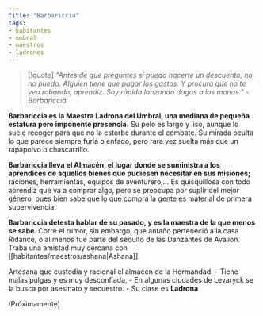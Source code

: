 ```yaml
---
title: "Barbariccia"
tags:
- habitantes
- umbral
- maestros
- ladrones
---
```

>[!quote]
> _"Antes de que preguntes si puedo hacerte un descuento, no, no puedo. Alguien tiene que pagar los gastos. Y procura que no te vea robando, aprendiz. Soy rápida lanzando dagas a las manos." - Barbariccia_

**Barbariccia es la Maestra Ladrona del Umbral, una mediana de pequeña estatura pero imponente presencia.** Su pelo es largo y liso, aunque lo suele recoger para que no la estorbe durante el combate. Su mirada oculta lo que parece siempre furia o enfado, pero rara vez suelta más que un rapapolvo o chascarrillo.

**Barbariccia lleva el Almacén, el lugar donde se suministra a los aprendices de aquellos bienes que pudiesen necesitar en sus misiones;** raciones, herramientas, equipos de aventurero,... Es quisquillosa con todo aprendiz que va a comprar algo, pero se preocupa por suplir del mejor género, pues bien sabe que lo que compra la gente es material de primera supervivencia.

**Barbariccia detesta hablar de su pasado, y es la maestra de la que menos se sabe**. Corre el rumor, sin embargo, que antaño perteneció a la casa Ridance, o al menos fue parte del séquito de las Danzantes de Avalion. Traba una amistad muy cercana con [[habitantes/maestros/ashana|Ashana]].

Artesana que custodia y racional el almacén de la Hermandad. - Tiene malas pulgas y es muy desconfiada, - En algunas ciudades de Levaryck se la busca por asesinato y secuestro. - Su clase es **Ladrona**

(Próximamente)